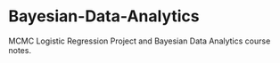 # Bayesian-Data-Analytics
MCMC Logistic Regression Project and Bayesian Data Analytics course notes.
